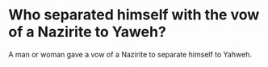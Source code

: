 # Who separated himself with the vow of a Nazirite to Yaweh?

A man or woman gave a vow of a Nazirite to separate himself to Yahweh.
